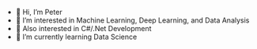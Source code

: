 - 👋 Hi, I’m Peter
- 👀 I’m interested in Machine Learning, Deep Learning, and Data Analysis
- 👀 Also interested in C#/.Net Development
- 🌱 I’m currently learning Data Science

<!---
YC-Feng/YC-Feng is a ✨ special ✨ repository because its `README.md` (this file) appears on your GitHub profile.
You can click the Preview link to take a look at your changes.
--->
